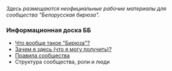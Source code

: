 *Здесь размещаются неофициальные рабочие материалы для сообщества "Белорусская бирюза".*

### Информационная доска ББ
- [Что вообще такое "Бирюза"?](https://github.com/teal-by/information-board/blob/main/what-is-teal.md)
- [Зачем я здесь (что я могу получить)?](https://github.com/teal-by/information-board/blob/main/why-i-am-here.md)
- [Правила сообщества](https://github.com/teal-by/information-board/blob/main/rules-and-values.md)
- Структура сообщества, роли и люди
